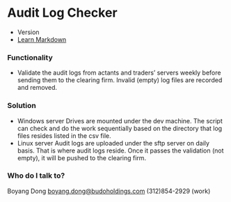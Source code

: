 # Audit Log Checker 
* Version
* [Learn Markdown](https://bitbucket.org/tutorials/markdowndemo)

### Functionality ###
* Validate the audit logs from actants and traders’ servers weekly before sending them to the clearing firm. Invalid (empty) log files are recorded and removed. 

### Solution ###
* Windows server
Drives are mounted under the dev machine. The script can check and do the work sequentially based on the directory that log files resides listed in the csv file. 
* Linux server
Audit logs are uploaded under the sftp server on daily basis. That is where audit logs reside. Once it passes the validation (not empty), it will be pushed to the clearing firm. 

### Who do I talk to? ###
Boyang Dong
boyang.dong@budoholdings.com
(312)854-2929 (work)